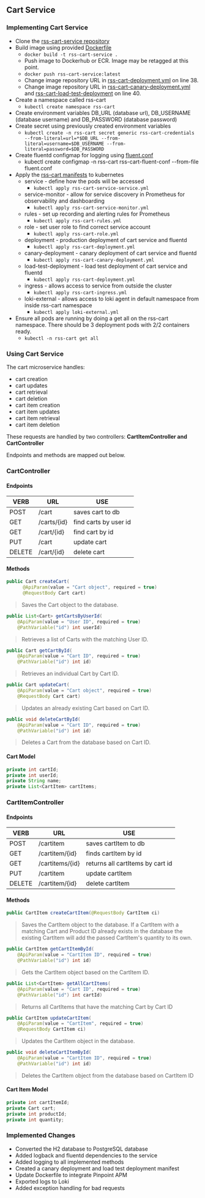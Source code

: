 ## Cart Service

### Implementing Cart Service

* Clone the [rss-cart-service repository](https://github.com/rss-sre-1/rss-cart-service.git)
* Build image using provided [Dockerfile](https://github.com/rss-sre-1/rss-cart-service/blob/dev/revature-cart-backend/Dockerfile)
  * `docker build -t rss-cart-service .`
  * Push image to Dockerhub or ECR. Image may be retagged at this point.
  * `docker push rss-cart-service:latest` 
  * Change image repository URL in [rss-cart-deployment.yml](https://github.com/rss-sre-1/rss-cart-service/blob/dev/manifests/rss-cart-deployment.yml) on line 38.
  * Change image repository URL in [rss-cart-canary-deployment.yml](https://github.com/rss-sre-1/rss-cart-service/blob/dev/manifests/rss-cart-carany-deployment.yml) and [rss-cart-load-test-deployment](https://github.com/rss-sre-1/rss-cart-service/blob/dev/manifests/rss-cart-load-test-deployment.yml) on line 40.
* Create a namespace called rss-cart
  * `kubectl create namespace rss-cart`
* Create environment variables DB_URL (database url), DB_USERNAME (database username) and DB_PASSWORD (database password)
* Create secret using previously created environment variables
  * `kubectl create -n rss-cart secret generic rss-cart-credentials --from-literal=url=*$DB_URL --from-literal=username=$DB_USERNAME --from- literal=password=$DB_PASSWORD`
* Create fluentd configmap for logging using [fluent.conf](https://github.com/rss-sre-1/rss-cart-service/blob/dev/logging/fluent.conf)
  * kubectl create configmap -n rss-cart rss-cart-fluent-conf --from-file fluent.conf
* Apply the [rss-cart manifests](https://github.com/rss-sre-1/rss-cart-service/tree/dev/manifests) to kubernetes
  * service - define how the pods will be accessed
    * `kubectl apply rss-cart-service-service.yml`
  * service-monitor - allow for service discovery in Prometheus for observability and dashboarding
    * `kubectl apply rss-cart-service-monitor.yml` 
  * rules - set up recording and alerting rules for Prometheus 
    * `kubectl apply rss-cart-rules.yml`  
  * role - set user role to find correct service account
    * `kubectl apply rss-cart-role.yml`
  * deployment - production deployment of cart service and fluentd
    * `kubectl apply rss-cart-deployment.yml` 
  * canary-deployment - canary deployment of cart service and fluentd
    * `kubectl apply rss-cart-canary-deployment.yml`
  * load-test-deployment - load test deployment of cart service and fluentd
    * `kubectl apply rss-cart-deployment.yml` 
  * ingress - allows access to service from outside the cluster  
    * `kubectl apply rss-cart-ingress.yml`   
  * loki-external - allows access to loki agent in default namespace from inside rss-cart namespace
    * `kubectl apply loki-external.yml`
* Ensure all pods are running by doing a get all on the rss-cart namespace. There should be 3 deployment pods with 2/2 containers ready.
  * `kubectl -n rss-cart get all`    

### Using Cart Service

The cart microservice handles:

- cart creation
- cart updates
- cart retrieval
- cart deletion
- cart item creation
- cart item updates
- cart item retrieval
- cart item deletion

These requests are handled by two controllers: **CartItemController and CartController**

Endpoints and methods are mapped out below.

### CartController

#### Endpoints
VERB | URL | USE
--- | --- | ---
POST | /cart | saves cart to db
GET | /carts/{id} | find carts by user id
GET | /cart/{id} | find cart by id
PUT | /cart | update cart
DELETE | /cart/{id} | delete cart


#### Methods

``` java
public Cart createCart(
      @ApiParam(value = "Cart object", required = true)
      @RequestBody Cart cart)
```

> Saves the Cart object to the database.

``` java
public List<Cart> getCartsByUserId(
    @ApiParam(value = "User ID", required = true)
    @PathVariable("id") int userId)
```

> Retrieves a list of Carts with the matching User ID.

``` java
public Cart getCartById(
    @ApiParam(value = "Cart ID", required = true)
    @PathVariable("id") int id)
```

> Retrieves an individual Cart by Cart ID.

``` java
public Cart updateCart(
    @ApiParam(value = "Cart object", required = true)
    @RequestBody Cart cart)
```

> Updates an already existing Cart based on Cart ID.

``` java
public void deleteCartById(
    @ApiParam(value = "Cart ID", required = true)
    @PathVariable("id") int id)
```

> Deletes a Cart from the database based on Cart ID.

#### Cart Model

```java
private int cartId;
private int userId;
private String name;
private List<CartItem> cartItems;
```

### CartItemController

#### Endpoints

VERB | URL | USE
--- | --- | ---
POST | /cartitem | saves cartItem to db
GET | /cartitem/{id} | finds cartItem by id
GET | /cartitems/{id} | returns all cartItems by cart id
PUT | /cartitem | update cartItem
DELETE | /cartitem/{id} | delete cartItem


#### Methods

``` java
public CartItem createCartItem(@RequestBody CartItem ci)
```

> Saves the CartItem object to the database. If a CartItem with a matching Cart and Product ID already exists in the database the existing CartItem will add the passed CartItem's quantity to its own.

``` java
public CartItem getCartItemById(
    @ApiParam(value = "CartItem ID", required = true)
    @PathVariable("id") int id)
```

> Gets the CartItem object based on the CartItem ID.

``` java
public List<CartItem> getAllCartItems(
    @ApiParam(value = "Cart ID", required = true)
    @PathVariable("id") int cartId)
```

> Returns all CartItems that have the matching Cart by Cart ID

``` java
public CartItem updateCartItem(
    @ApiParam(value = "CartItem", required = true)
    @RequestBody CartItem ci)
```

> Updates the CartItem object in the database.

``` java
public void deleteCartItemById(
    @ApiParam(value = "CartItem ID", required = true)
    @PathVariable("id") int id)
```

> Deletes the CartItem object from the database based on CartItem ID

#### Cart Item Model

```java
private int cartItemId;
private Cart cart;
private int productId;
private int quantity;
```

### Implemented Changes
* Converted the H2 database to PostgreSQL database
* Added logback and fluentd dependencies to the service
* Added logging to all implemented methods
* Created a canary deployment and load test deployment manifest
* Update Dockerfile to integrate Pinpoint APM
* Exported logs to Loki
* Added exception handling for bad requests

